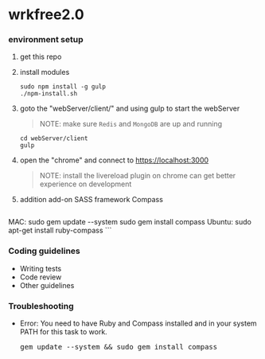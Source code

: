 # wrkfree2.0 #

### environment setup ###

1. get this repo

2. install modules
    ```
    sudo npm install -g gulp
    ./npm-install.sh
    ```

3. goto the "webServer/client/" and using gulp to start the webServer
   > NOTE: make sure ```Redis``` and ```MongoDB``` are up and running
    ```
    cd webServer/client
    gulp
    ```

4. open the "chrome" and connect to [https://localhost:3000](https://localhost:3000)
    > NOTE: install the livereload plugin on chrome can get better experience on development
    
5. addition add-on SASS framework Compass
    ```
  MAC:
    sudo gem update --system
    sudo gem install compass
  Ubuntu:
    sudo apt-get install ruby-compass
    ```
### Coding guidelines ###

* Writing tests
* Code review
* Other guidelines

### Troubleshooting ###

* Error: You need to have Ruby and Compass installed and in your system PATH for this task to work. 
  <pre>
  gem update --system && sudo gem install compass
  </pre>
